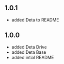 ## 1.0.1

- added Deta to README

## 1.0.0

- added Deta Drive
- added Deta Base
- added intial README
